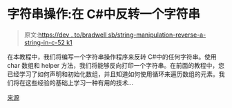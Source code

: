 # 字符串操作:在 C#中反转一个字符串

> 原文:[https://dev . to/bradwell sb/string-manipulation-reverse-a-string-in-c-52 k1](https://dev.to/bradwellsb/string-manipulation-reverse-a-string-in-c-52k1)

在本教程中，我们将编写一个字符串操作程序来反转 C#中的任何字符串。使用 char 数组和 helper 方法，我们将能够反向打印一个字符串。在前面的教程中，您已经学习了如何声明和初始化数组，并且知道如何使用循环来遍历数组的元素。我们将在这些经验的基础上学习一种有用的技术...

[来源](https://wellsb.com/csharp/beginners/string-manipulation-reverse-string-csharp/)